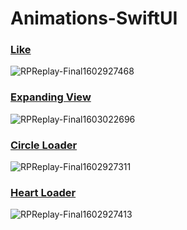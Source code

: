 # Animations-SwiftUI

### [Like](https://github.com/Starscatcher/Animations-SwiftUI/blob/main/Animations-SwiftUI/Animations/Like/Like.swift)
![RPReplay-Final1602927468](https://user-images.githubusercontent.com/35840649/96334067-9fe98a00-1076-11eb-8c3c-34cfc568fc51.gif)

### [Expanding View](https://github.com/Starscatcher/Animations-SwiftUI/blob/main/Animations-SwiftUI/Animations/Expanded%20View/ExpandingView.swift)
![RPReplay-Final1603022696](https://user-images.githubusercontent.com/35840649/96366981-bfa2b000-1153-11eb-8b41-03329b643a56.gif)

### [Circle Loader](https://github.com/Starscatcher/Animations-SwiftUI/blob/main/Animations-SwiftUI/Animations/CircleLoader/CircleLoader.swift)
![RPReplay-Final1602927311](https://user-images.githubusercontent.com/35840649/96334048-7fb9cb00-1076-11eb-862c-2c0a9d2b0851.gif)

### [Heart Loader](https://github.com/Starscatcher/Animations-SwiftUI/blob/main/Animations-SwiftUI/Animations/HeartLoader/HeartLoader.swift)
![RPReplay-Final1602927413](https://user-images.githubusercontent.com/35840649/96334052-86484280-1076-11eb-82fa-0b7b477030b3.gif)
